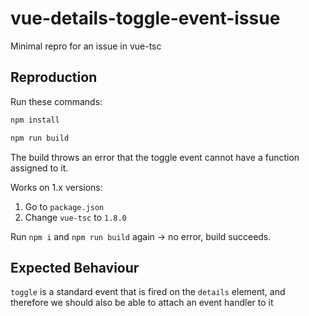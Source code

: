 # vue-details-toggle-event-issue

Minimal repro for an issue in vue-tsc

## Reproduction

Run these commands:

```sh
npm install
```

```sh
npm run build
```

The build throws an error that the toggle event cannot have a function assigned to it.

Works on 1.x versions:

1. Go to `package.json`
2. Change `vue-tsc` to `1.8.0`

Run `npm i` and `npm run build` again -> no error, build succeeds.

## Expected Behaviour

`toggle` is a standard event that is fired on the `details` element, and therefore we should also be able to attach an event handler to it
